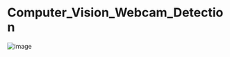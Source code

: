 # Computer_Vision_Webcam_Detection
![image](https://github.com/V4NNUTH/Computer_Vision_Webcam_Detection/assets/113205407/81db5a1c-e2f3-4f29-a5cb-a0845835ced6)


